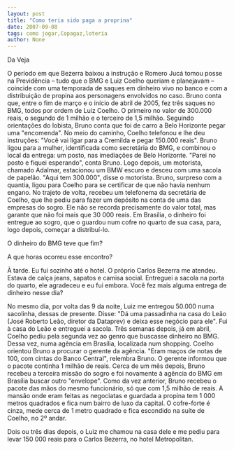 ```yaml
---
layout: post
title: "Como teria sido paga a proprina"
date: 2007-09-08
tags: como jogar,Copagaz,loteria
author: None
---
```


Da Veja
&nbsp;

O per&iacute;odo em que Bezerra baixou a instru&ccedil;&atilde;o e Romero Juc&aacute; tomou posse na Previd&ecirc;ncia &ndash; tudo que o BMG e Luiz Coelho queriam e planejavam &ndash; coincide com uma temporada de saques em dinheiro vivo no banco e com a distribui&ccedil;&atilde;o de propina aos personagens envolvidos no caso. Bruno conta que, entre o fim de mar&ccedil;o e o in&iacute;cio de abril de 2005, fez tr&ecirc;s saques no BMG, todos por ordem de Luiz Coelho. O primeiro no valor de 300.000 reais, o segundo de 1 milh&atilde;o e o terceiro de 1,5 milh&atilde;o. Seguindo orienta&ccedil;&otilde;es do lobista, Bruno conta que foi de carro a Belo Horizonte pegar uma &quot;encomenda&quot;. No meio do caminho, Coelho telefonou e lhe deu instru&ccedil;&otilde;es: &quot;Voc&ecirc; vai ligar para a Cremilda e pegar 150.000 reais&quot;. Bruno ligou para a mulher, identificada como secret&aacute;ria do BMG, e combinou o local da entrega: um posto, nas imedia&ccedil;&otilde;es de Belo Horizonte. &quot;Parei no posto e fiquei esperando&quot;, conta Bruno. Logo depois, um motorista, chamado Adalmar, estacionou um BMW escuro e desceu com uma sacola de papel&atilde;o. &quot;Aqui tem 300.000&quot;, disse o motorista. Bruno, surpreso com a quantia, ligou para Coelho para se certificar de que n&atilde;o havia nenhum engano. No trajeto de volta, recebeu um telefonema da secret&aacute;ria de Coelho, que lhe pediu para fazer um dep&oacute;sito na conta de uma das empresas do sogro. Ele n&atilde;o se recorda precisamente do valor total, mas garante que n&atilde;o foi mais que 30 000 reais. Em Bras&iacute;lia, o dinheiro foi entregue ao sogro, que o guardou num cofre no quarto de sua casa, para, logo depois, come&ccedil;ar a distribu&iacute;-lo. 

O dinheiro do BMG teve que fim?

A que horas ocorreu esse encontro?

&Agrave; tarde. Eu fui sozinho at&eacute; o hotel. O pr&oacute;prio Carlos Bezerra me atendeu. Estava de cal&ccedil;a jeans, sapatos e camisa social. Entreguei a sacola na porta do quarto, ele agradeceu e eu fui embora. 
Voc&ecirc; fez mais alguma entrega de dinheiro nesse dia?

No mesmo dia, por volta das 9 da noite, Luiz me entregou 50.000 numa sacolinha, dessas de presente. Disse: &quot;D&aacute; uma passadinha na casa do Le&atilde;o (Jos&eacute; Roberto Le&atilde;o, diretor da Dataprev) e deixa esse neg&oacute;cio para ele&quot;. Fui &agrave; casa do Le&atilde;o e entreguei a sacola.
Tr&ecirc;s semanas depois, j&aacute; em abril, Coelho pediu pela segunda vez ao genro que buscasse dinheiro no BMG. Dessa vez, numa ag&ecirc;ncia em Bras&iacute;lia, localizada num shopping. Coelho orientou Bruno a procurar o gerente da ag&ecirc;ncia. &quot;Eram ma&ccedil;os de notas de 100, com cintas do Banco Central&quot;, relembra Bruno. O gerente informou que o pacote continha 1 milh&atilde;o de reais. Cerca de um m&ecirc;s depois, Bruno recebeu a terceira miss&atilde;o do sogro e foi novamente &agrave; ag&ecirc;ncia do BMG em Bras&iacute;lia buscar outro &quot;envelope&quot;. Como da vez anterior, Bruno recebeu o pacote das m&atilde;os do mesmo funcion&aacute;rio, s&oacute; que com 1,5 milh&atilde;o de reais. A mans&atilde;o onde eram feitas as negociatas e guardada a propina tem 1 000 metros quadrados e fica num bairro de luxo da capital. O cofre-forte &eacute; cinza, mede cerca de 1 metro quadrado e fica escondido na su&iacute;te de Coelho, no 2&ordm; andar. 



Dois ou tr&ecirc;s dias depois, o Luiz me chamou na casa dele e me pediu para levar 150 000 reais para o Carlos Bezerra, no hotel Metropolitan.  